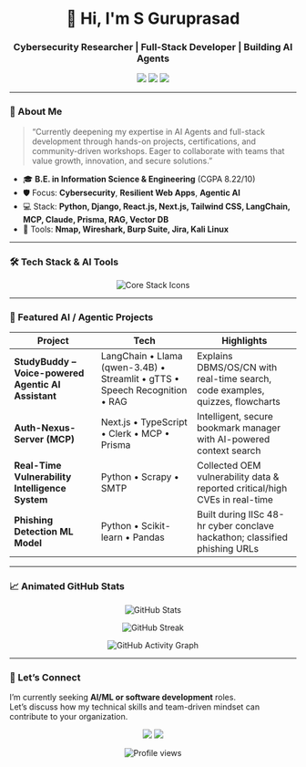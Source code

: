 <!-- Enhanced README with Techy Header & AI Tool Icons -->

<h1 align="center">👋 Hi, I'm S Guruprasad</h1>
<h3 align="center">Cybersecurity Researcher | Full-Stack Developer | Building AI Agents </h3>

<p align="center">
  <a href="mailto:guruprasad2903@gmail.com"><img src="https://img.shields.io/badge/Email-guruprasad2903%40gmail.com-red?style=for-the-badge&logo=gmail&logoColor=white" /></a>
  <a href="https://www.linkedin.com/in/guruprasad2903"><img src="https://img.shields.io/badge/LinkedIn-Connect-blue?style=for-the-badge&logo=linkedin&logoColor=white" /></a>
  <a href="https://github.com/prasadguru07"><img src="https://img.shields.io/badge/GitHub-Follow-black?style=for-the-badge&logo=github&logoColor=white" /></a>
</p>

---

### 🌌 About Me  

> “Currently deepening my expertise in AI Agents and full-stack development through hands-on projects, certifications, and community-driven workshops. Eager to collaborate with teams that value growth, innovation, and secure solutions.”

- 🎓 **B.E. in Information Science & Engineering** (CGPA 8.22/10)  
- 🛡️ Focus: **Cybersecurity**, **Resilient Web Apps**, **Agentic AI**  
- 💻 Stack: **Python, Django, React.js, Next.js, Tailwind CSS, LangChain, MCP, Claude, Prisma, RAG, Vector DB**  
- 🧰 Tools: **Nmap, Wireshark, Burp Suite, Jira, Kali Linux**

---

### 🛠️ Tech Stack & AI Tools  

<p align="center">

  <!-- Core Tech Icons Row -->
  <img src="https://skillicons.dev/icons?i=python,django,react,next,tailwind,ts,html,css,bootstrap,prisma,postgresql,selenium,Wireshark,node,FastAPI" alt="Core Stack Icons" />

</p>

---

### 🧠 Featured AI / Agentic Projects  

| Project | Tech | Highlights |
|---------|------|------------|
| **StudyBuddy – Voice-powered Agentic AI Assistant** | LangChain • Llama (qwen-3.4B) • Streamlit • gTTS • Speech Recognition • RAG | Explains DBMS/OS/CN with real-time search, code examples, quizzes, flowcharts |
| **Auth-Nexus-Server (MCP)** | Next.js • TypeScript • Clerk • MCP • Prisma | Intelligent, secure bookmark manager with AI-powered context search |
| **Real-Time Vulnerability Intelligence System** | Python • Scrapy • SMTP | Collected OEM vulnerability data & reported critical/high CVEs in real-time |
| **Phishing Detection ML Model** | Python • Scikit-learn • Pandas | Built during IISc 48-hr cyber conclave hackathon; classified phishing URLs |

---

### 📈 Animated GitHub Stats  

<p align="center">
  <img src="https://github-readme-stats.vercel.app/api?username=prasadguru07&show_icons=true&theme=radical&hide_border=true&include_all_commits=true&count_private=true" alt="GitHub Stats" />
</p>

<p align="center">
  <img src="https://github-readme-streak-stats.herokuapp.com?user=prasadguru07&theme=radical&hide_border=true" alt="GitHub Streak" />
</p>

<p align="center">
  <img src="https://github-readme-activity-graph.vercel.app/graph?username=prasadguru07&theme=github-compact" alt="GitHub Activity Graph" />
</p>

---

### 🤝 Let’s Connect  

I’m currently seeking **AI/ML or software development** roles.  
Let’s discuss how my technical skills and team-driven mindset can contribute to your organization.

<p align="center">
  <a href="mailto:guruprasad2903@gmail.com"><img src="https://img.shields.io/badge/Email-Me-red?style=for-the-badge&logo=gmail&logoColor=white" /></a>
  <a href="https://www.linkedin.com/in/guruprasad2903"><img src="https://img.shields.io/badge/LinkedIn-Connect-blue?style=for-the-badge&logo=linkedin&logoColor=white" /></a>
</p>

<p align="center">
  <img src="https://komarev.com/ghpvc/?username=prasadguru07&color=blueviolet&style=for-the-badge" alt="Profile views" />
</p>
